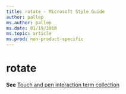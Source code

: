 ```yaml
---
title: rotate - Microsoft Style Guide
author: pallep
ms.author: pallep
ms.date: 01/19/2018
ms.topic: article
ms.prod: non-product-specific
---
```


# rotate

**See** [Touch and pen interaction term collection](/style-guide/a-z-word-list-term-collections/term-collections/touch-pen-interaction-terms)
